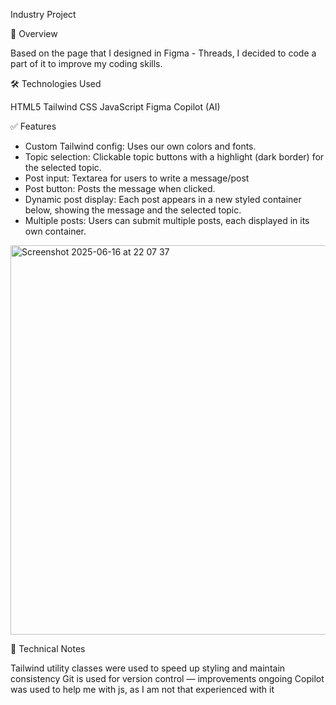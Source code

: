 Industry Project

📄 Overview 

Based on the page that I designed in Figma - Threads, I decided to code a part of it to improve my coding skills.

🛠️ Technologies Used

HTML5
Tailwind CSS
JavaScript
Figma 
Copilot (AI)


✅ Features

- Custom Tailwind config: Uses our own colors and fonts.
- Topic selection: Clickable topic buttons with a highlight (dark border) for the selected topic.
- Post input: Textarea for users to write a message/post
- Post button: Posts the message when clicked.
- Dynamic post display: Each post appears in a new styled container below, showing the message and the selected topic.
- Multiple posts: Users can submit multiple posts, each displayed in its own container.

<img width="623" alt="Screenshot 2025-06-16 at 22 07 37" src="https://github.com/user-attachments/assets/3fc46f9a-6dfa-4ac6-b637-8ba80dd3c02d" />


🧠 Technical Notes

Tailwind utility classes were used to speed up styling and maintain consistency
Git is used for version control — improvements ongoing
Copilot was used to help me with js, as I am not that experienced with it
